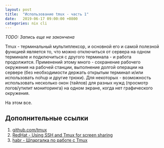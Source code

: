 ```yaml
---
layout: post
title:  "Использование tmux - часть 1"
date:   2019-06-17 09:00:00 +0800
categories: nix cli
---
```


*TODO: Запись еще не закончена*

Tmux - терминальный мультиплексор, и основной его и самой полезной функцией является то, что можно отключиться от сервера на одном терминале и подключиться с другого терминала - и работа продолжится. Применений этому много - сохранение рабочего окружения на рабочей станции, выполнение долгой операции на сервере (без необходимости держать открытым терминал и/или использовать nohup и другие трюки). Для некоторых - возможность использовать несколько окон (тайлов) для разных нужд (просмотр логов/утилит мониторинга) на одном экране, когда нет графического окружения.

На этом все.

## Дополнительные ссылки

1. [github.com/tmux](https://github.com/tmux/tmux/wiki)
2. [RedHat - Using SSH and Tmux for screen sharing](https://www.redhat.com/sysadmin/ssh-tmux-screen-sharing)
3. [habr - Шпаргалка по работе с Tmux](https://habr.com/ru/post/327630)
